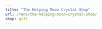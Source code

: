```yaml
---
title: "The Helping Moon Crystal Shop"
url: /reno/the-helping-moon-crystal-shop/
shop: gift
---
```

